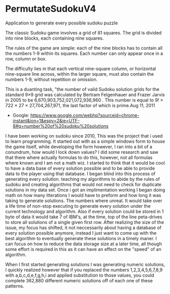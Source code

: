 # PermutateSudokuV4
Application to generate every possible sudoku puzzle

The classic Sudoku game involves a grid of 81 squares. 
The grid is divided into nine blocks, each containing nine squares.

The rules of the game are simple: 
each of the nine blocks has to contain all the numbers 1-9 within its squares. 
Each number can only appear once in a row, column or box.

The difficulty lies in that each vertical nine-square column, 
or horizontal nine-square line across, within the larger square, 
must also contain the numbers 1-9, without repetition or omission.

This is a duanting task, "the number of valid Sudoku solution grids for the standard 9×9 grid 
was calculated by Bertram Felgenhauer and Frazer Jarvis in 2005 to be 6,670,903,752,021,072,936,960 . 
This number is equal to 9! × 722 × 27 × 27,704,267,971, the last factor of which is prime.Aug 11, 2011 
 - Google: https://www.google.com/webhp?sourceid=chrome-instant&ion=1&espv=2&ie=UTF-8#q=number%20of%20sudoku%20solutions
 
 I have been working on sudoku since 2010, This was the project that i used to learn programming. It started out with as a simple
 windows form to house the game itself, while developing the form however, I ran into a bit of a conundrum, how would I lock down values?
 I did some research and saw that there where actually formulas to do this, however, not all formulas where known and I am not a math wiz.
 I started to think that it would be cool to have a data base of every solution possible and to be able to provide data to the player
 using that database. I began blind into this process of generating every solution. teaching my algorithms to abide by the rules of sudoku
 and creating algorithms that would not need to check for duplicate solutions in my data set. Once i got an implimentation working I began
 doing math on how many itterations I would have to preform and how long it was taking to generate solutions. The numbers where unreal.
 It would take over a life time of non-stop executing to generate every solution under the current technology and algorithm. Also if every
 solution could be stored in 1 byte of data it would take 7 of IBM's, at the time, top of the line peta-drives to store all solutions of a 
 single given first row. After realizing the size of the issue, my focus has shifted, it not neccessarily about having a database of every
 solution possible anymore, instead I just want to come up with the best algorithm to eventually generate these solutions in a timely 
 maner. I can focus on how to reduce the data storage size at a later time, all though some effort is required in this as it can have an
 effect on the "speed" of an algorithm.
 
When I first started generating solutions I was generating numeric solutions, I quickly realized however that if you replaced the numbers 
1,2,3,4,5,6,7,8,9 with a,b,c,d,e,f,g,h,i and applied substitution to those values, you could complete 362,880 different numeric solutions
off of each one of these patterns. 
